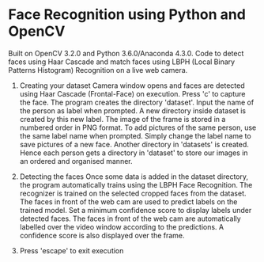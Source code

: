 # Face Recognition using Python and OpenCV
Built on OpenCV 3.2.0 and Python 3.6.0/Anaconda 4.3.0. Code to detect faces using Haar Cascade and match faces using LBPH (Local Binary Patterns Histogram) Recognition on a live web camera.
1. Creating your dataset
Camera window opens and faces are detected using Haar Cascade (Frontal-Face) on execution. Press 'c' to capture the face. The program creates the directory 'dataset'. Input the name of the person as label when prompted. A new directory inside dataset is created by this new label. The image of the frame is stored in a numbered order in PNG format. To add pictures of the same person, use the same label name when prompted. Simply change the label name to save pictures of a new face. Another directory in 'datasets' is created. Hence each person gets a directory in 'dataset' to store our images in an ordered and organised manner.

2. Detecting the faces
Once some data is added in the dataset directory, the program automatically trains using the LBPH Face Recognition. The recognizer is trained on the selected cropped faces from the dataset. The faces in front of the web cam are used to predict labels on the trained model. Set a minimum confidence score to display labels under detected faces. The faces in front of the web cam are automatically labelled over the video window according to the predictions. A confidence score is also displayed over the frame.

3. Press 'escape' to exit execution
